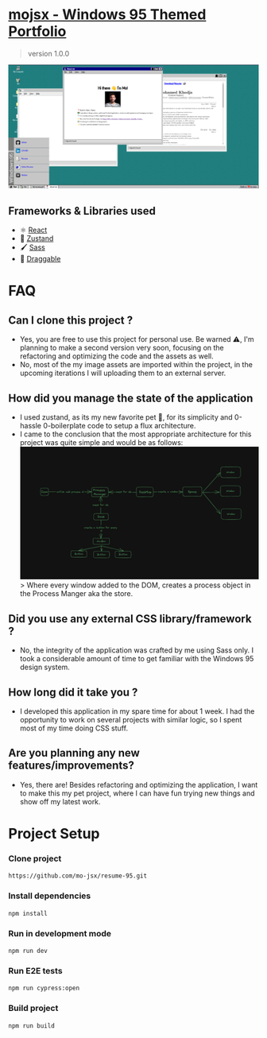 # [mojsx - Windows 95 Themed Portfolio](https://mojsx.vercel.app)

> version 1.0.0

![Portfolio Screenshot](./Screenshot.png)

## Frameworks & Libraries used

-   ⚛️ [React](https://react.dev)
-   🐻 [Zustand](https://zustand-demo.pmnd.rs)
-   🖌️ [Sass](https://sass-lang.com)
-   👋 [Draggable](https://github.com/react-grid-layout/react-draggable)

# FAQ

## Can I clone this project ?

-   Yes, you are free to use this project for personal use. Be warned ⚠️, I'm planning to make a second version very soon, focusing on the refactoring and optimizing the code and the assets as well.
-   No, most of the my image assets are imported within the project, in the upcoming iterations I will uploading them to an external server.

## How did you manage the state of the application

-   I used zustand, as its my new favorite pet 🐻, for its simplicity and 0-hassle 0-boilerplate code to setup a flux architecture.
-   I came to the conclusion that the most appropriate architecture for this project was quite simple and would be as follows:
    ![Project Architecture](./Architecture.png) > Where every window added to the DOM, creates a process object in the Process Manger aka the store.

## Did you use any external CSS library/framework ?

-   No, the integrity of the application was crafted by me using Sass only. I took a considerable amount of time to get familiar with the Windows 95 design system.

## How long did it take you ?

-   I developed this application in my spare time for about 1 week. I had the opportunity to work on several projects with similar logic, so I spent most of my time doing CSS stuff.

## Are you planning any new features/improvements?

- Yes, there are! Besides refactoring and optimizing the application, I want to make this my pet project, where I can have fun trying new things and show off my latest work.

# Project Setup

### Clone project

```
https://github.com/mo-jsx/resume-95.git
```

### Install dependencies

```
npm install
```

### Run in development mode

```
npm run dev
```

### Run E2E tests

```
npm run cypress:open
```

### Build project

```
npm run build
```
